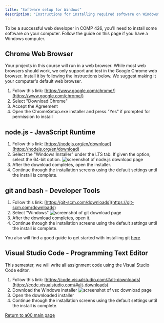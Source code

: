 ```yaml
---
title: "Software setup for Windows"
description: "Instructions for installing required software on Windows"
---
```


To be a successful web developer in COMP 426, you'll need to install some software on your computer.
Follow the guide on this page if you have a Windows computer.

## Chrome Web Browser
Your projects in this course will run in a web browser.
While most web browsers should work, we only support and test in the Google Chrome web browser.
Install it by following the instructions below.
We suggest making it your computer's default web browser.

1. Follow this link: [https://www.google.com/chrome/](https://www.google.com/chrome/)
2. Select "Download Chrome"
3. Accept the Agreement
4. Open the ChromeSetup.exe installer and press "Yes" if prompted for permission to install


## node.js - JavaScript Runtime
1. Follow this link: [https://nodejs.org/en/download](https://nodejs.org/en/download)
2. Select the "Windows Installer" under the LTS tab.
If given the option, select the 64-bit option.
![screenshot of node.js download page](http://s3.amazonaws.com/110-2015-fall/1.png)
3. After the download completes, open the installer.
4. Continue through the installation screens using the default settings until the install is complete.


## git and bash - Developer Tools
1. Follow this link: [https://git-scm.com/downloads](https://git-scm.com/downloads)
2. Select "Windows"
![screenshot of git download page](http://s3.amazonaws.com/110-2015-fall/2.png)
3. After the download completes, open it.
4. Continue through the installation screens using the default settings until the install is complete.

You also will find a good guide to get started with installing git [here](https://rogerdudler.github.io/git-guide/).


## Visual Studio Code - Programming Text Editor
This semester, we will write all assignment code using the Visual Studio Code editor.

1. Follow this link: [https://code.visualstudio.com/#alt-downloads](https://code.visualstudio.com/#alt-downloads)
2. Download the Windows installer
![screenshot of vsc download page](http://s3.amazonaws.com/110-2015-fall/4.png)
3. Open the downloaded installer
4. Continue through the installation screens using the default settings until the install is complete.

[Return to a00 main page](assignment/a00)

